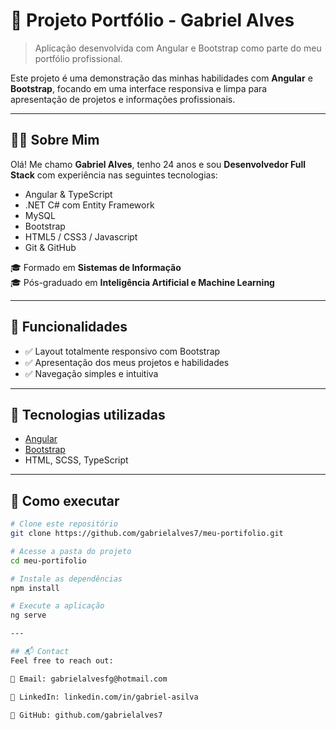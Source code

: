 # 🎯 Projeto Portfólio - Gabriel Alves

> Aplicação desenvolvida com Angular e Bootstrap como parte do meu portfólio profissional.

Este projeto é uma demonstração das minhas habilidades com **Angular** e **Bootstrap**, focando em uma interface responsiva e limpa para apresentação de projetos e informações profissionais.

---

## 🧑‍💻 Sobre Mim

Olá! Me chamo **Gabriel Alves**, tenho 24 anos e sou **Desenvolvedor Full Stack** com experiência nas seguintes tecnologias:

- Angular & TypeScript
- .NET C# com Entity Framework
- MySQL
- Bootstrap
- HTML5 / CSS3 / Javascript
- Git & GitHub

🎓 Formado em **Sistemas de Informação**  
🎓 Pós-graduado em **Inteligência Artificial e Machine Learning**

---

## 🚀 Funcionalidades

- ✅ Layout totalmente responsivo com Bootstrap
- ✅ Apresentação dos meus projetos e habilidades
- ✅ Navegação simples e intuitiva

---

## 🔧 Tecnologias utilizadas

- [Angular](https://angular.io/)
- [Bootstrap](https://getbootstrap.com/)
- HTML, SCSS, TypeScript

---

## 📂 Como executar

```bash
# Clone este repositório
git clone https://github.com/gabrielalves7/meu-portifolio.git

# Acesse a pasta do projeto
cd meu-portifolio

# Instale as dependências
npm install

# Execute a aplicação
ng serve

---

## 📬 Contact
Feel free to reach out:

📧 Email: gabrielalvesfg@hotmail.com

🔗 LinkedIn: linkedin.com/in/gabriel-asilva

🐙 GitHub: github.com/gabrielalves7

```
